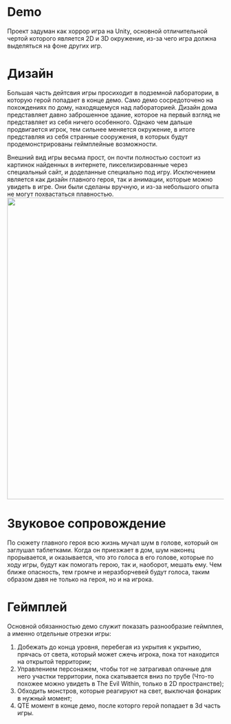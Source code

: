 # Demo

Проект задуман как хоррор игра на Unity, основной отличительной чертой которого является 2D и 3D окружение, из-за чего игра должна выделяться на фоне других игр.

# Дизайн

Большая часть дейтсвия игры просиходит в подземной лаборатории, в которую герой попадает в конце демо. Само демо сосредоточено на похождениях по дому, находящемуся над лабораторией.
Дизайн дома представляет давно заброшенное здание, которое на первый взгляд не представляет из себя ничего особенного.
Однако чем дальше продвигается игрок, тем сильнее меняется окружение, в итоге представляя из себя странные сооружения, в которых будут продемонстрированы геймплейные возможности.

Внешний вид игры весьма прост, он почти полностью состоит из картинок найденных в интернете, пикселизированные через специальный сайт, и доделанные специально под игру.
Исключением является как дизайн главного героя, так и анимации, которые можно увидеть в игре.
Они были сделаны вручную, и из-за небольшого опыта не могут похвастаться плавностью.
<img src="https://github.com/TheRonv2/Demo/assets/139217037/a3d396bf-7433-47b8-9e93-96ec784fbfcb.png" width="700" />

# Звуковое сопровождение

По сюжету главного героя всю жизнь мучал шум в голове, который он заглушал таблетками. 
Когда он приезжает в дом, шум наконец прорывается, и оказывается, что это голоса в его голове, которые по ходу игры, будут как помогать герою, так и, наоборот, мешать ему.
Чем ближе опасность, тем громче и неразборчевей будут голоса, таким образом давя не только на героя, но и на игрока.

# Геймплей

Основной обязанностью демо служит показать разнообразие геймплея, а именно отдельные отрезки игры:
1) Добежать до конца уровня, перебегая из укрытия к укрытию, прячась от света, который может сжечь игрока, пока тот находится на открытой территории;
2) Управлением персонажем, чтобы тот не затрагивал опачные для него участки территории, пока скатывается вниз по трубе (Что-то похожее можно увидеть в The Evil Within, только в 2D пространстве);
3) Обходить монстров, которые реагируют на свет, выключая фонарик в нужный момент;
4) QTE момент в конце демо, после которго герой попадает в 3d часть игры.
